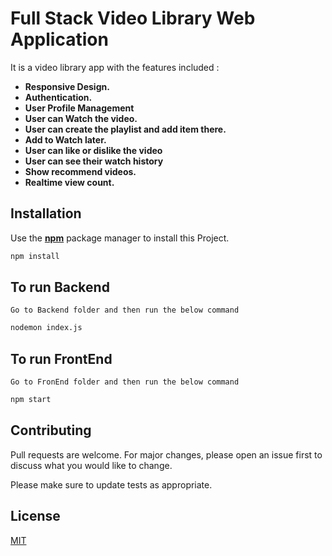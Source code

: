 # Full Stack Video Library Web Application 

It is a video library app with the features included :
* **Responsive Design.**
* **Authentication.**
* **User Profile Management**
* **User can Watch the video.**
* **User can create the playlist and add item there.**
* **Add to Watch later.**
* **User can like or dislike the video**
* **User can see their watch history**
* **Show recommend videos.**
* **Realtime view count.**




## Installation

Use the **[npm](https://www.npmjs.com/)** package manager to install this Project.
```bash
npm install 
```
## To run Backend
`Go to Backend folder and then run the below command`
```bash
nodemon index.js
```

## To run FrontEnd
`Go to FronEnd folder and then run the below command`
```bash
npm start
```

## Contributing
Pull requests are welcome. For major changes, please open an issue first to discuss what you would like to change.

Please make sure to update tests as appropriate.

## License
[MIT](https://choosealicense.com/licenses/mit/)
